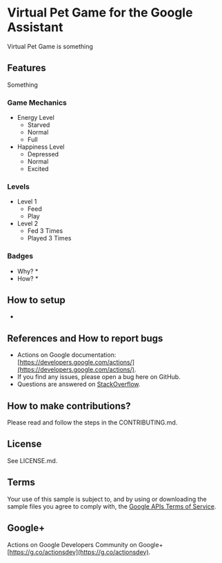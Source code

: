 # Virtual Pet Game for the Google Assistant

Virtual Pet Game is something

## Features

Something

### Game Mechanics

* Energy Level
  * Starved
  * Normal
  * Full
* Happiness Level
  * Depressed
  * Normal
  * Excited


### Levels

* Level 1
  * Feed
  * Play
* Level 2
  * Fed 3 Times
  * Played 3 Times


### Badges

* Why?
  *
* How?
  *

## How to setup

*

## References and How to report bugs
* Actions on Google documentation: [https://developers.google.com/actions/](https://developers.google.com/actions/).
* If you find any issues, please open a bug here on GitHub.
* Questions are answered on [StackOverflow](https://stackoverflow.com/questions/tagged/actions-on-google).

## How to make contributions?
Please read and follow the steps in the CONTRIBUTING.md.

## License
See LICENSE.md.

## Terms
Your use of this sample is subject to, and by using or downloading the sample files you agree to comply with, the [Google APIs Terms of Service](https://developers.google.com/terms/).

## Google+
Actions on Google Developers Community on Google+ [https://g.co/actionsdev](https://g.co/actionsdev).
